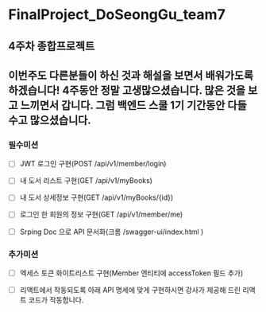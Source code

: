 # FinalProject_DoSeongGu_team7  
    
## 4주차 종합프로젝트

이번주도 다른분들이 하신 것과 해설을 보면서 배워가도록 하겠습니다!
4주동안 정말 고생많으셨습니다. 많은 것을 보고 느끼면서 갑니다. 
그럼 백엔드 스쿨 1기 기간동안 다들 수고 많으셨습니다.
---

### 필수미션

 - [ ] JWT 로그인 구현(POST /api/v1/member/login)

 - [ ] 내 도서 리스트 구현(GET /api/v1/myBooks)

 - [ ] 내 도서 상세정보 구현(GET /api/v1/myBooks/{id})

 - [ ] 로그인 한 회원의 정보 구현(GET /api/v1/member/me)

 - [ ] Srping Doc 으로 API 문서화(크롬 /swagger-ui/index.html )

### 추가미션

 - [ ] 엑세스 토큰 화이트리스트 구현(Member 엔티티에 accessToken 필드 추가)

 - [ ] 리액트에서 작동되도록
아래 API 명세에 맞게 구현하시면 강사가 제공해 드린 리액트 코드가 작동합니다.